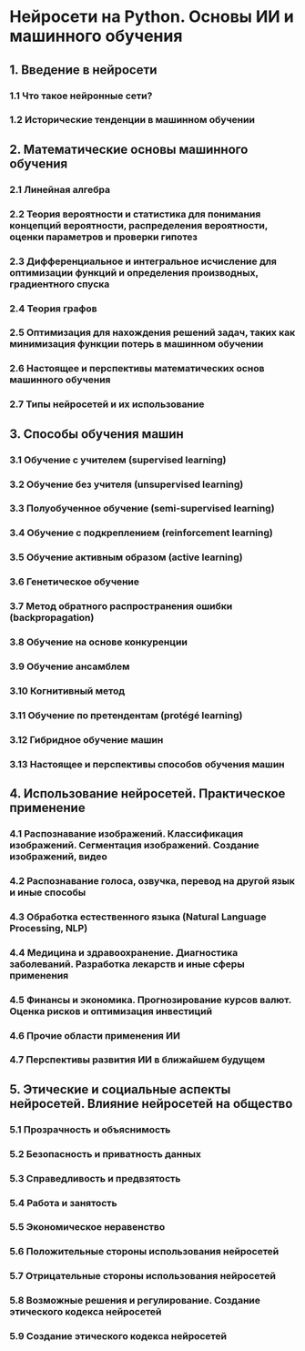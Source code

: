 # Нейросети на Python. Основы ИИ и машинного обучения

## 1. Введение в нейросети
### 1.1 Что такое нейронные сети?
### 1.2 Исторические тенденции в машинном обучении
## 2. Математические основы машинного обучения
### 2.1 Линейная алгебра
### 2.2 Теория вероятности и статистика для понимания концепций вероятности, распределения вероятности, оценки параметров и проверки гипотез
### 2.3 Дифференциальное и интегральное исчисление для оптимизации функций и определения производных, градиентного спуска
### 2.4 Теория графов
### 2.5 Оптимизация для нахождения решений задач, таких как минимизация функции потерь в машинном обучении
### 2.6 Настоящее и перспективы математических основ машинного обучения
### 2.7 Типы нейросетей и их использование
## 3. Способы обучения машин
### 3.1 Обучение с учителем (supervised learning)
### 3.2 Обучение без учителя (unsupervised learning)
### 3.3 Полуобученное обучение (semi-supervised learning)
### 3.4 Обучение с подкреплением (reinforcement learning)
### 3.5 Обучение активным образом (active learning)
### 3.6 Генетическое обучение
### 3.7 Метод обратного распространения ошибки (backpropagation)
### 3.8 Обучение на основе конкуренции
### 3.9 Обучение ансамблем
### 3.10 Когнитивный метод
### 3.11 Обучение по претендентам (protégé learning)
### 3.12 Гибридное обучение машин
### 3.13 Настоящее и перспективы способов обучения машин
## 4. Использование нейросетей. Практическое применение
### 4.1 Распознавание изображений. Классификация изображений. Сегментация изображений. Создание изображений, видео
### 4.2 Распознавание голоса, озвучка, перевод на другой язык и иные способы
### 4.3 Обработка естественного языка (Natural Language Processing, NLP)
### 4.4 Медицина и здравоохранение. Диагностика заболеваний. Разработка лекарств и иные сферы применения
### 4.5 Финансы и экономика. Прогнозирование курсов валют. Оценка рисков и оптимизация инвестиций
### 4.6 Прочие области применения ИИ
### 4.7 Перспективы развития ИИ в ближайшем будущем
## 5. Этические и социальные аспекты нейросетей. Влияние нейросетей на общество
### 5.1 Прозрачность и объяснимость
### 5.2 Безопасность и приватность данных
### 5.3 Справедливость и предвзятость
### 5.4 Работа и занятость
### 5.5 Экономическое неравенство
### 5.6 Положительные стороны использования нейросетей
### 5.7 Отрицательные стороны использования нейросетей
### 5.8 Возможные решения и регулирование. Создание этического кодекса нейросетей
### 5.9 Создание этического кодекса нейросетей
